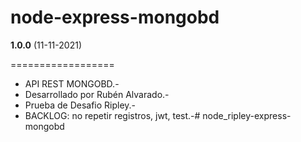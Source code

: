 # node-express-mongobd

**1.0.0** (11-11-2021)

==================

- API REST MONGOBD.-
- Desarrollado por Rubén Alvarado.-
- Prueba de Desafio Ripley.-
- BACKLOG: no repetir registros, jwt, test.-# node_ripley-express-mongobd
